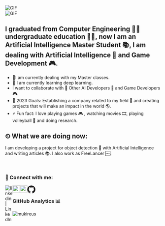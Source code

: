 <img align="center" alt="GIF" src="https://d2te1y9qx21itc.cloudfront.net/images/jobs/20160506/game-developer-intern.gif" width="500" height="320" />
<br/>
<img align="center" alt="GIF" src="https://cdn.dribbble.com/users/1643824/screenshots/3429154/untitled-4.gif" width="500" height="320" />

## I graduated from Computer Engineering 👩‍💻 undergraduate education 👨‍🎓, now I am an Artificial Intelligence Master Student 📚, I am dealing with Artificial Intelligence 🤖 and Game Development 🎮.
- 🔭I am currently dealing with my Master classes.
- 🌱 I am currently learning deep learning.
- I want to collaborate with 👯 Other AI Developers 🤖 and Game Developers 🎮.
- 🥅 2023 Goals: Establishing a company related to my field 🏢 and creating projects that will make an impact in the world 🌎.
- ⚡ Fun fact: I love playing games 🎮 , watching movies 🎞️, playing volleyball 🏐 and doing research.
## ⏲ What we are doing now:
I am developing a project for object detection 🚀 with Artificial Intelligence and writing articles 📚.
I also work as FreeLancer 🆓.

<br />

### 📩 Connect with me:

[<img align="left" alt="linkedin | LinkedIn" width="24px" src="https://raw.githubusercontent.com/peterthehan/peterthehan/master/assets/linkedin.svg" />][linkedin]
[<img align="left" height="24" width="24" src="https://cdn.jsdelivr.net/npm/simple-icons@v4/icons/instagram.svg" />][instagram]
[<img align="left" height="24" width="24" src="https://cdn.jsdelivr.net/npm/simple-icons@v4/icons/gmail.svg" />][gmail]
[<img align="left" alt="GitHub" width="26px" src="https://raw.githubusercontent.com/github/explore/78df643247d429f6cc873026c0622819ad797942/topics/github/github.png" />][github]
<br />


### GitHub Analytics 📊

  <img height="180em" align="left" src="https://github-readme-stats.vercel.app/api/top-langs?username=Pentaka&show_icons=true&locale=en&layout=compact&langs_count=8&theme=radical" alt="mukireus"/>
</a>

<br />
<br />

[instagram]: https://www.instagram.com/tahayesil09/
[linkedin]: https://www.linkedin.com/in/taha-yasir-ye%C5%9Fil/
[gmail]: mailto:tahayesil4040@gmail.com
[github]: https://github.com/Pentaka
